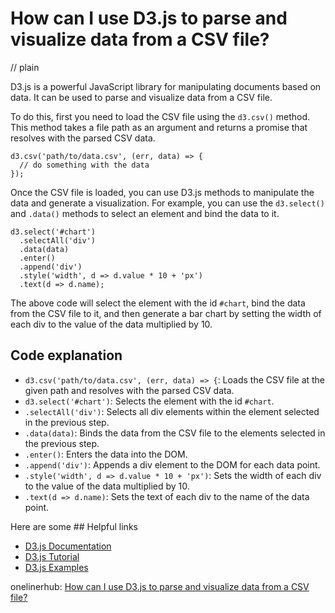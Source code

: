 # How can I use D3.js to parse and visualize data from a CSV file?
// plain

D3.js is a powerful JavaScript library for manipulating documents based on data. It can be used to parse and visualize data from a CSV file.

To do this, first you need to load the CSV file using the `d3.csv()` method. This method takes a file path as an argument and returns a promise that resolves with the parsed CSV data.

```
d3.csv('path/to/data.csv', (err, data) => {
  // do something with the data
});
```

Once the CSV file is loaded, you can use D3.js methods to manipulate the data and generate a visualization. For example, you can use the `d3.select()` and `.data()` methods to select an element and bind the data to it.

```
d3.select('#chart')
  .selectAll('div')
  .data(data)
  .enter()
  .append('div')
  .style('width', d => d.value * 10 + 'px')
  .text(d => d.name);
```

The above code will select the element with the id `#chart`, bind the data from the CSV file to it, and then generate a bar chart by setting the width of each div to the value of the data multiplied by 10.

## Code explanation


- `d3.csv('path/to/data.csv', (err, data) => {`: Loads the CSV file at the given path and resolves with the parsed CSV data.
- `d3.select('#chart')`: Selects the element with the id `#chart`.
- `.selectAll('div')`: Selects all div elements within the element selected in the previous step.
- `.data(data)`: Binds the data from the CSV file to the elements selected in the previous step.
- `.enter()`: Enters the data into the DOM.
- `.append('div')`: Appends a div element to the DOM for each data point.
- `.style('width', d => d.value * 10 + 'px')`: Sets the width of each div to the value of the data multiplied by 10.
- `.text(d => d.name)`: Sets the text of each div to the name of the data point.

Here are some ## Helpful links
- [D3.js Documentation](https://github.com/d3/d3/wiki)
- [D3.js Tutorial](https://www.tutorialsteacher.com/d3js)
- [D3.js Examples](https://bl.ocks.org/)

onelinerhub: [How can I use D3.js to parse and visualize data from a CSV file?](https://onelinerhub.com/javascript-d3/how-can-i-use-d--js-to-parse-and-visualize-data-from-a-csv-file)